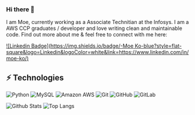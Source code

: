 ### Hi there 👋

I am Moe, currently working as a Associate Technitian at the Infosys. I am a AWS CCP graduates / developer and love writing clean and maintainable code. Find out more about me & feel free to connect with me here:

[![Linkedin Badge](https://img.shields.io/badge/-Moe Ko-blue?style=flat-square&logo=Linkedin&logoColor=white&link=https://www.linkedin.com/in/moe-ko/)](https://www.linkedin.com/in/moe-ko)

## ⚡ Technologies

![Python](https://img.shields.io/badge/-Python-black?style=flat-square&logo=Python)
![MySQL](https://img.shields.io/badge/-MySQL-black?style=flat-square&logo=mysql)
![Amazon AWS](https://img.shields.io/badge/Amazon%20AWS-232F3E?style=flat-square&logo=amazon-aws)
![Git](https://img.shields.io/badge/-Git-black?style=flat-square&logo=git)
![GitHub](https://img.shields.io/badge/-GitHub-181717?style=flat-square&logo=github)
![GitLab](https://img.shields.io/badge/-GitLab-FCA121?style=flat-square&logo=gitlab)

![Github Stats](https://github-readme-stats.vercel.app/api?username=moe-ko&count_private=true&show_icons=true&include_all_commits=true)
![Top Langs](https://github-readme-stats.vercel.app/api/top-langs/?username=moe-ko&hide=TeX&layout=compact)
